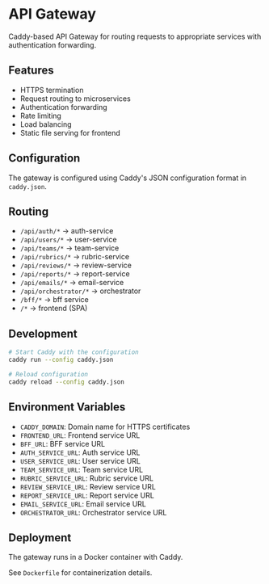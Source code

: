 # API Gateway

Caddy-based API Gateway for routing requests to appropriate services with authentication forwarding.

## Features

- HTTPS termination
- Request routing to microservices
- Authentication forwarding
- Rate limiting
- Load balancing
- Static file serving for frontend

## Configuration

The gateway is configured using Caddy's JSON configuration format in `caddy.json`.

## Routing

- `/api/auth/*` → auth-service
- `/api/users/*` → user-service  
- `/api/teams/*` → team-service
- `/api/rubrics/*` → rubric-service
- `/api/reviews/*` → review-service
- `/api/reports/*` → report-service
- `/api/emails/*` → email-service
- `/api/orchestrator/*` → orchestrator
- `/bff/*` → bff service
- `/*` → frontend (SPA)

## Development

```bash
# Start Caddy with the configuration
caddy run --config caddy.json

# Reload configuration
caddy reload --config caddy.json
```

## Environment Variables

- `CADDY_DOMAIN`: Domain name for HTTPS certificates
- `FRONTEND_URL`: Frontend service URL
- `BFF_URL`: BFF service URL
- `AUTH_SERVICE_URL`: Auth service URL
- `USER_SERVICE_URL`: User service URL
- `TEAM_SERVICE_URL`: Team service URL
- `RUBRIC_SERVICE_URL`: Rubric service URL
- `REVIEW_SERVICE_URL`: Review service URL
- `REPORT_SERVICE_URL`: Report service URL
- `EMAIL_SERVICE_URL`: Email service URL
- `ORCHESTRATOR_URL`: Orchestrator service URL

## Deployment

The gateway runs in a Docker container with Caddy.

See `Dockerfile` for containerization details.
